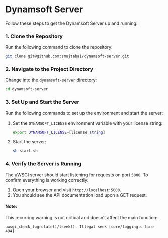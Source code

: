 # Dynamsoft Server

Follow these steps to get the Dynamsoft Server up and running:

### 1. Clone the Repository
Run the following command to clone the repository:

```bash
git clone git@github.com:smujtaba1/dynamsoft-server.git
```

### 2. Navigate to the Project Directory
Change into the `dynamsoft-server` directory:

```bash
cd dynamsoft-server
```

### 3. Set Up and Start the Server
Run the following commands to set up the environment and start the server:

1. Set the `DYNAMSOFT_LICENSE` environment variable with your license string:

   ```bash
   export DYNAMSOFT_LICENSE=[license string]
   ```

2. Start the server:

   ```bash
   sh start.sh
   ```

### 4. Verify the Server is Running
The uWSGI server should start listening for requests on port `5000`. To confirm everything is working correctly:

1. Open your browser and visit `http://localhost:5000`.
2. You should see the API documentation load upon a GET request.

#### Note:
This recurring warning is not critical and doesn’t affect the main function:

```
uwsgi_check_logrotate()/lseek(): Illegal seek [core/logging.c line 494]
```

